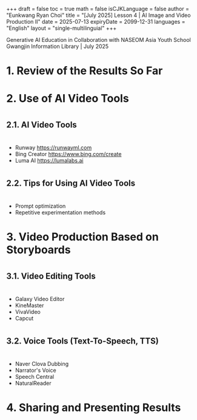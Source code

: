 +++
draft = false
toc = true
math = false
isCJKLanguage = false
author = "Eunkwang Ryan Choi"
title = "[July 2025] Lesson 4 | AI Image and Video Production Ⅱ"
date = 2025-07-13
expiryDate = 2099-12-31
languages = "English"
layout = "single-multilinguial"
+++

Generative AI Education in Collaboration with NASEOM Asia Youth School
Gwangjin Information Library | July 2025

<!--more--> 

# 1. Review of the Results So Far

#

# 2. Use of AI Video Tools

#

## 2.1. AI Video Tools

#

- Runway https://runwayml.com  
- Bing Creator https://www.bing.com/create  
- Luma AI https://lumalabs.ai

#

## 2.2. Tips for Using AI Video Tools

#

- Prompt optimization  
- Repetitive experimentation methods

#

# 3. Video Production Based on Storyboards

#

## 3.1. Video Editing Tools

#

- Galaxy Video Editor  
- KineMaster  
- VivaVideo  
- Capcut

#

## 3.2. Voice Tools (Text-To-Speech, TTS)

#

- Naver Clova Dubbing  
- Narrator's Voice  
- Speech Central  
- NaturalReader

#

# 4. Sharing and Presenting Results
